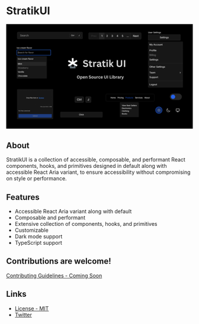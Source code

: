 # StratikUI

![hero](apps/web/public/og.png)

## About

StratikUI is a collection of accessible, composable, and performant React components, hooks, and primitives designed in default along with accessible React Aria variant, to ensure accessibility without compromising on style or performance.

## Features

- Accessible React Aria variant along with default
- Composable and performant
- Extensive collection of components, hooks, and primitives
- Customizable
- Dark mode support
- TypeScript support

## Contributions are welcome!

[Contributing Guidelines - Coming Soon]()

## Links

- [License - MIT](https://github.com/krishpatel023/StratikUI/blob/master/LICENSE.md)
- [Twitter](https://x.com/krish__23)
